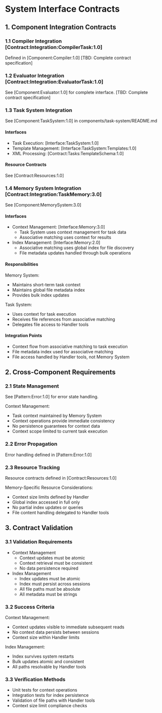 # System Interface Contracts

## 1. Component Integration Contracts

### 1.1 Compiler Integration [Contract:Integration:CompilerTask:1.0]
Defined in [Component:Compiler:1.0]
[TBD: Complete contract specification]

### 1.2 Evaluator Integration [Contract:Integration:EvaluatorTask:1.0]
See [Component:Evaluator:1.0] for complete interface.
[TBD: Complete contract specification]

### 1.3 Task System Integration
See [Component:TaskSystem:1.0] in components/task-system/README.md

#### Interfaces
- Task Execution: [Interface:TaskSystem:1.0] 
- Template Management: [Interface:TaskSystem:Templates:1.0]
- XML Processing: [Contract:Tasks:TemplateSchema:1.0]

#### Resource Contracts
See [Contract:Resources:1.0]

### 1.4 Memory System Integration [Contract:Integration:TaskMemory:3.0]
See [Component:MemorySystem:3.0]

#### Interfaces
- Context Management: [Interface:Memory:3.0]
  - Task System uses context management for task data
  - Associative matching uses context for results
- Index Management: [Interface:Memory:2.0]
  - Associative matching uses global index for file discovery
  - File metadata updates handled through bulk operations

#### Responsibilities
Memory System:
- Maintains short-term task context
- Maintains global file metadata index
- Provides bulk index updates

Task System:
- Uses context for task execution
- Receives file references from associative matching
- Delegates file access to Handler tools

#### Integration Points
- Context flow from associative matching to task execution
- File metadata index used for associative matching
- File access handled by Handler tools, not Memory System

## 2. Cross-Component Requirements

### 2.1 State Management
See [Pattern:Error:1.0] for error state handling.

Context Management:
- Task context maintained by Memory System
- Context operations provide immediate consistency
- No persistence guarantees for context data
- Context scope limited to current task execution

### 2.2 Error Propagation
Error handling defined in [Pattern:Error:1.0]

### 2.3 Resource Tracking
Resource contracts defined in [Contract:Resources:1.0]

Memory-Specific Resource Considerations:
- Context size limits defined by Handler
- Global index accessed in full only
- No partial index updates or queries
- File content handling delegated to Handler tools

## 3. Contract Validation 

### 3.1 Validation Requirements
- Context Management
  - Context updates must be atomic
  - Context retrieval must be consistent
  - No data persistence required
- Index Management
  - Index updates must be atomic
  - Index must persist across sessions
  - All file paths must be absolute
  - All metadata must be strings

### 3.2 Success Criteria
Context Management:
- Context updates visible to immediate subsequent reads
- No context data persists between sessions
- Context size within Handler limits

Index Management:
- Index survives system restarts
- Bulk updates atomic and consistent
- All paths resolvable by Handler tools

### 3.3 Verification Methods
- Unit tests for context operations
- Integration tests for index persistence
- Validation of file paths with Handler tools
- Context size limit compliance checks
